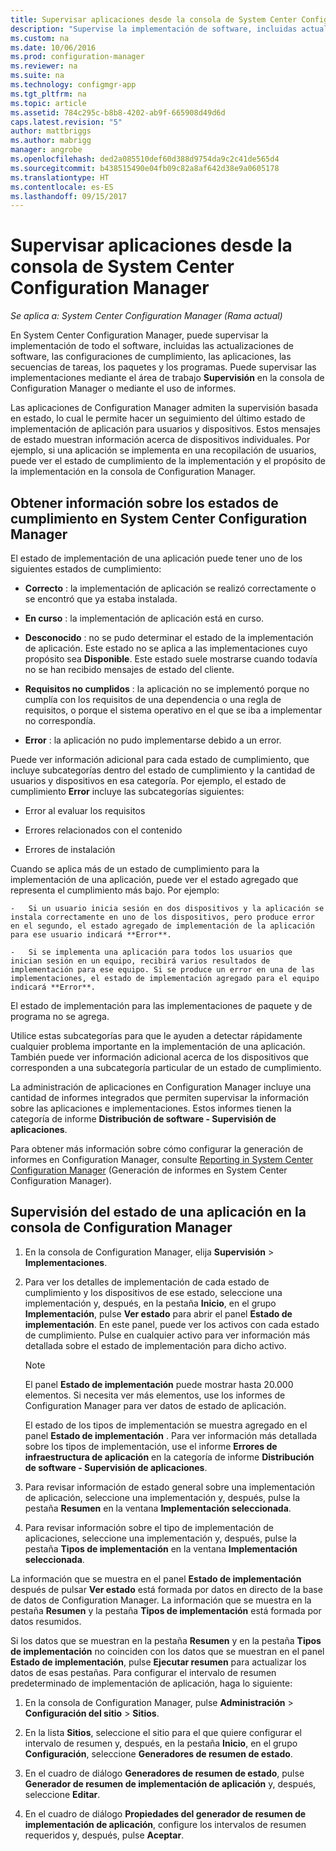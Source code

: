 ```yaml
---
title: Supervisar aplicaciones desde la consola de System Center Configuration Manager | Microsoft Docs
description: "Supervise la implementación de software, incluidas actualizaciones, configuración de cumplimiento y aplicaciones, mediante el área de trabajo Configuración de Configuration Manager."
ms.custom: na
ms.date: 10/06/2016
ms.prod: configuration-manager
ms.reviewer: na
ms.suite: na
ms.technology: configmgr-app
ms.tgt_pltfrm: na
ms.topic: article
ms.assetid: 784c295c-b8b8-4202-ab9f-665908d49d6d
caps.latest.revision: "5"
author: mattbriggs
ms.author: mabrigg
manager: angrobe
ms.openlocfilehash: ded2a085510def60d388d9754da9c2c41de565d4
ms.sourcegitcommit: b438515490e04fb09c82a8af642d38e9a0605178
ms.translationtype: HT
ms.contentlocale: es-ES
ms.lasthandoff: 09/15/2017
---
```

# <a name="monitor-applications-from-the-system-center-configuration-manager-console"></a>Supervisar aplicaciones desde la consola de System Center Configuration Manager

*Se aplica a: System Center Configuration Manager (Rama actual)*


En System Center Configuration Manager, puede supervisar la implementación de todo el software, incluidas las actualizaciones de software, las configuraciones de cumplimiento, las aplicaciones, las secuencias de tareas, los paquetes y los programas. Puede supervisar las implementaciones mediante el área de trabajo **Supervisión** en la consola de Configuration Manager o mediante el uso de informes.  

 Las aplicaciones de Configuration Manager admiten la supervisión basada en estado, lo cual le permite hacer un seguimiento del último estado de implementación de aplicación para usuarios y dispositivos. Estos mensajes de estado muestran información acerca de dispositivos individuales. Por ejemplo, si una aplicación se implementa en una recopilación de usuarios, puede ver el estado de cumplimiento de la implementación y el propósito de la implementación en la consola de Configuration Manager.  

## <a name="learn-about-compliance-states-in-system-center-configuration-manager"></a>Obtener información sobre los estados de cumplimiento en System Center Configuration Manager
 El estado de implementación de una aplicación puede tener uno de los siguientes estados de cumplimiento:  

-   **Correcto** : la implementación de aplicación se realizó correctamente o se encontró que ya estaba instalada.  

-   **En curso** : la implementación de aplicación está en curso.  

-   **Desconocido** : no se pudo determinar el estado de la implementación de aplicación. Este estado no se aplica a las implementaciones cuyo propósito sea **Disponible**. Este estado suele mostrarse cuando todavía no se han recibido mensajes de estado del cliente.  

-   **Requisitos no cumplidos** : la aplicación no se implementó porque no cumplía con los requisitos de una dependencia o una regla de requisitos, o porque el sistema operativo en el que se iba a implementar no correspondía.  

-   **Error** : la aplicación no pudo implementarse debido a un error.  

Puede ver información adicional para cada estado de cumplimiento, que incluye subcategorías dentro del estado de cumplimiento y la cantidad de usuarios y dispositivos en esa categoría. Por ejemplo, el estado de cumplimiento **Error** incluye las subcategorías siguientes:  

-   Error al evaluar los requisitos  

-   Errores relacionados con el contenido  

-   Errores de instalación  

 Cuando se aplica más de un estado de cumplimiento para la implementación de una aplicación, puede ver el estado agregado que representa el cumplimiento más bajo. Por ejemplo:  

    -   Si un usuario inicia sesión en dos dispositivos y la aplicación se instala correctamente en uno de los dispositivos, pero produce error en el segundo, el estado agregado de implementación de la aplicación para ese usuario indicará **Error**.  

    -   Si se implementa una aplicación para todos los usuarios que inician sesión en un equipo, recibirá varios resultados de implementación para ese equipo. Si se produce un error en una de las implementaciones, el estado de implementación agregado para el equipo indicará **Error**.  

El estado de implementación para las implementaciones de paquete y de programa no se agrega.  

 Utilice estas subcategorías para que le ayuden a detectar rápidamente cualquier problema importante en la implementación de una aplicación. También puede ver información adicional acerca de los dispositivos que corresponden a una subcategoría particular de un estado de cumplimiento.  

 La administración de aplicaciones en Configuration Manager incluye una cantidad de informes integrados que permiten supervisar la información sobre las aplicaciones e implementaciones. Estos informes tienen la categoría de informe **Distribución de software - Supervisión de aplicaciones**.  

 Para obtener más información sobre cómo configurar la generación de informes en Configuration Manager, consulte [Reporting in System Center Configuration Manager](../../core/servers/manage/reporting.md) (Generación de informes en System Center Configuration Manager).  

## <a name="monitor-the-state-of-an-application-in-the-configuration-manager-console"></a>Supervisión del estado de una aplicación en la consola de Configuration Manager  

1.  En la consola de Configuration Manager, elija **Supervisión** > **Implementaciones**.  

3.  Para ver los detalles de implementación de cada estado de cumplimiento y los dispositivos de ese estado, seleccione una implementación y, después, en la pestaña **Inicio**, en el grupo **Implementación**, pulse **Ver estado** para abrir el panel **Estado de implementación**. En este panel, puede ver los activos con cada estado de cumplimiento. Pulse en cualquier activo para ver información más detallada sobre el estado de implementación para dicho activo.  

    > [!NOTE]  
    >  El panel **Estado de implementación** puede mostrar hasta 20.000 elementos. Si necesita ver más elementos, use los informes de Configuration Manager para ver datos de estado de aplicación.  
    >   
    >  El estado de los tipos de implementación se muestra agregado en el panel **Estado de implementación** . Para ver información más detallada sobre los tipos de implementación, use el informe **Errores de infraestructura de aplicación** en la categoría de informe **Distribución de software - Supervisión de aplicaciones**.  

4.  Para revisar información de estado general sobre una implementación de aplicación, seleccione una implementación y, después, pulse la pestaña **Resumen** en la ventana **Implementación seleccionada**.  

5.  Para revisar información sobre el tipo de implementación de aplicaciones, seleccione una implementación y, después, pulse la pestaña **Tipos de implementación** en la ventana **Implementación seleccionada**.  

La información que se muestra en el panel **Estado de implementación** después de pulsar **Ver estado** está formada por datos en directo de la base de datos de Configuration Manager. La información que se muestra en la pestaña **Resumen** y la pestaña **Tipos de implementación** está formada por datos resumidos.

Si los datos que se muestran en la pestaña **Resumen** y en la pestaña **Tipos de implementación** no coinciden con los datos que se muestran en el panel **Estado de implementación**, pulse **Ejecutar resumen** para actualizar los datos de esas pestañas. Para configurar el intervalo de resumen predeterminado de implementación de aplicación, haga lo siguiente:  

1. En la consola de Configuration Manager, pulse **Administración** > **Configuración del sitio** > **Sitios**.

2. En la lista **Sitios**, seleccione el sitio para el que quiere configurar el intervalo de resumen y, después, en la pestaña **Inicio**, en el grupo **Configuración**, seleccione **Generadores de resumen de estado**.

3. En el cuadro de diálogo **Generadores de resumen de estado**, pulse **Generador de resumen de implementación de aplicación** y, después, seleccione **Editar**.  

4. En el cuadro de diálogo **Propiedades del generador de resumen de implementación de aplicación**, configure los intervalos de resumen requeridos y, después, pulse **Aceptar**.  
